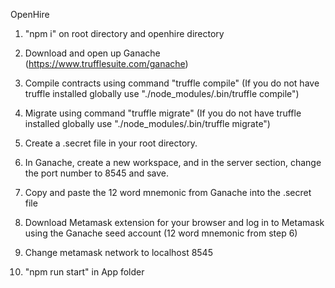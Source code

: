 OpenHire

1. "npm i" on root directory and openhire directory

2. Download and open up Ganache (https://www.trufflesuite.com/ganache)

3. Compile contracts using command "truffle compile" (If you do not have truffle installed globally
   use "./node_modules/.bin/truffle compile")

4. Migrate using command "truffle migrate" (If you do not have truffle installed globally
   use "./node_modules/.bin/truffle migrate")

5. Create a .secret file in your root directory.

6. In Ganache, create a new workspace, and in the server section, change the port number to 8545 and save.

7. Copy and paste the 12 word mnemonic from Ganache into the .secret file

8. Download Metamask extension for your browser and log in to Metamask using the Ganache seed account
   (12 word mnemonic from step 6)

9. Change metamask network to localhost 8545

10. "npm run start" in App folder

